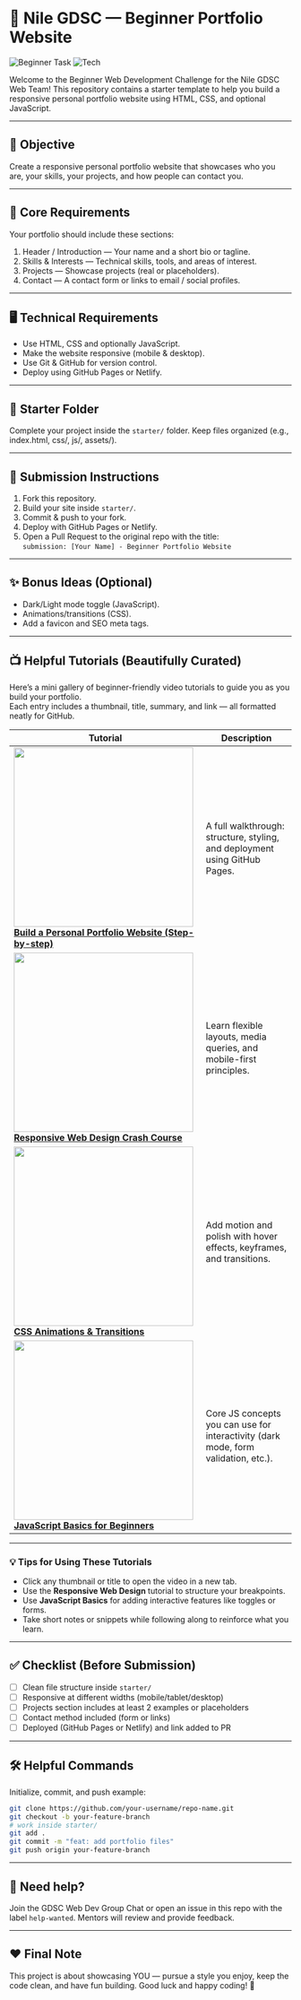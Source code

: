 # 🌊 Nile GDSC — Beginner Portfolio Website

![Beginner Task](https://img.shields.io/badge/level-beginner-blue) ![Tech](https://img.shields.io/badge/tech-HTML%20|%20CSS%20|%20JS-lightgrey)

Welcome to the Beginner Web Development Challenge for the Nile GDSC Web Team! This repository contains a starter template to help you build a responsive personal portfolio website using HTML, CSS, and optional JavaScript.

---

## 🎯 Objective

Create a responsive personal portfolio website that showcases who you are, your skills, your projects, and how people can contact you.

---

## 🧩 Core Requirements

Your portfolio should include these sections:

1. Header / Introduction — Your name and a short bio or tagline.  
2. Skills & Interests — Technical skills, tools, and areas of interest.  
3. Projects — Showcase projects (real or placeholders).  
4. Contact — A contact form or links to email / social profiles.

---

## 🖥️ Technical Requirements

- Use HTML, CSS and optionally JavaScript.  
- Make the website responsive (mobile & desktop).  
- Use Git & GitHub for version control.  
- Deploy using GitHub Pages or Netlify.

---

## 📁 Starter Folder

Complete your project inside the `starter/` folder. Keep files organized (e.g., index.html, css/, js/, assets/).

---

## 🚀 Submission Instructions

1. Fork this repository.  
2. Build your site inside `starter/`.  
3. Commit & push to your fork.  
4. Deploy with GitHub Pages or Netlify.  
5. Open a Pull Request to the original repo with the title:  
   `submission: [Your Name] - Beginner Portfolio Website`

---

## ✨ Bonus Ideas (Optional)

- Dark/Light mode toggle (JavaScript).  
- Animations/transitions (CSS).  
- Add a favicon and SEO meta tags.

---

## 📺 Helpful Tutorials (Beautifully Curated)

Here’s a mini gallery of beginner-friendly video tutorials to guide you as you build your portfolio.  
Each entry includes a thumbnail, title, summary, and link — all formatted neatly for GitHub.

| Tutorial | Description |
|-----------|--------------|
| [<img src="https://img.youtube.com/vi/HD13eq_Pmp8/hqdefault.jpg" width="320">](https://www.youtube.com/watch?v=HD13eq_Pmp8) <br> **[Build a Personal Portfolio Website (Step-by-step)](https://www.youtube.com/watch?v=HD13eq_Pmp8)** | A full walkthrough: structure, styling, and deployment using GitHub Pages. |
| [<img src="https://img.youtube.com/vi/wRNinF7YQqQ/hqdefault.jpg" width="320">](https://www.youtube.com/watch?v=wRNinF7YQqQ) <br> **[Responsive Web Design Crash Course](https://www.youtube.com/watch?v=wRNinF7YQqQ)** | Learn flexible layouts, media queries, and mobile-first principles. |
| [<img src="https://img.youtube.com/vi/n9yI6fjkrfE/hqdefault.jpg" width="320">](https://www.youtube.com/watch?v=n9yI6fjkrfE) <br> **[CSS Animations & Transitions](https://www.youtube.com/watch?v=n9yI6fjkrfE)** | Add motion and polish with hover effects, keyframes, and transitions. |
| [<img src="https://img.youtube.com/vi/PkZNo7MFNFg/hqdefault.jpg" width="320">](https://www.youtube.com/watch?v=PkZNo7MFNFg) <br> **[JavaScript Basics for Beginners](https://www.youtube.com/watch?v=PkZNo7MFNFg)** | Core JS concepts you can use for interactivity (dark mode, form validation, etc.). |

---

### 💡 Tips for Using These Tutorials

- Click any thumbnail or title to open the video in a new tab.  
- Use the **Responsive Web Design** tutorial to structure your breakpoints.  
- Use **JavaScript Basics** for adding interactive features like toggles or forms.  
- Take short notes or snippets while following along to reinforce what you learn.

---

## ✅ Checklist (Before Submission)

- [ ] Clean file structure inside `starter/`  
- [ ] Responsive at different widths (mobile/tablet/desktop)  
- [ ] Projects section includes at least 2 examples or placeholders  
- [ ] Contact method included (form or links)  
- [ ] Deployed (GitHub Pages or Netlify) and link added to PR

---

## 🛠️ Helpful Commands

Initialize, commit, and push example:
```bash
git clone https://github.com/your-username/repo-name.git
git checkout -b your-feature-branch
# work inside starter/
git add .
git commit -m "feat: add portfolio files"
git push origin your-feature-branch
```

---

## 💬 Need help?

Join the GDSC Web Dev Group Chat or open an issue in this repo with the label `help-wanted`. Mentors will review and provide feedback.

---

## ❤️ Final Note

This project is about showcasing YOU — pursue a style you enjoy, keep the code clean, and have fun building. Good luck and happy coding! 🚀